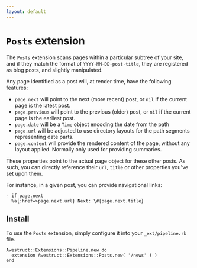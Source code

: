 ```yaml
---
layout: default
---
```


# `Posts` extension

The `Posts` extension scans pages within a particular subtree
of your site, and if they match the format of `YYYY-MM-DD-post-title`,
they are registered as blog posts, and slightly manipulated.

Any page identified as a post will, at render time, have the following
features:

* `page.next` will point to the next (more recent) post, or `nil` if 
the current page is the latest post.
* `page.previous` will point to the previous (older) post, or `nil`
if the current page is the earliest post.
* `page.date` will be a `Time` object encoding the date from the path
* `page.url` will be adjusted to use directory layouts for the path segments
representing date parts.
* `page.content` will provide the rendered content of the page, without
any layout applied.  Normally only used for providing summaries.

These properties point to the actual page object for these other posts.
As such, you can directly reference their `url`, `title` or other 
properties you've set upon them.

For instance, in a given post, you can provide navigational links:

    - if page.next
      %a{:href=>page.next.url} Next: \#{page.next.title}

## Install

To use the `Posts` extension, simply configure it into your `_ext/pipeline.rb`
file.
    
    Awestruct::Extensions::Pipeline.new do
      extension Awestruct::Extensions::Posts.new( '/news' ) )
    end

